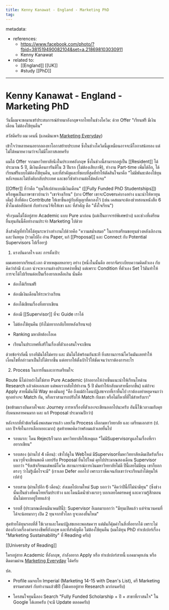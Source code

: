 ```yaml
---
title: Kenny Kanawat - England - Marketing PhD
tag:
---
```


metadata:
- references:
	- https://www.facebook.com/photo/?fbid=381519490082104&set=a.218698103030911	
	- Kenny Kanawat
- related to:
	- [[England]] [[UK]]
	- #study [[PhD]]

---

# Kenny Kanawat - England - Marketing  PhD

วันนี้ผมจะขอมาแชร์ประสบการณ์ย้ายมาอังกฤษจากไทยในช่วงโควิด: ด้วย Offer "เรียนฟรี มีเงินเดือน ไม่ต้องใช้ทุนคืน"

สวัสดีครับ ผม เคนนี่ (แอดมินเพจ [Marketing Everyday](https://www.facebook.com/groups/456929628904615/user/100046721690662/?__cft__[0]=AZXpoZVPvwYtuY5Bb745tHMANH2kuVjADndS716I9zeYmu6SSyMPid_LuFtjx0mlaUZ4nHZe3qBs8CUMQUFKD614ha9WMUkHfwhMaxtsye-_aJYc-KPAGxyrz9k9U8tJbKRUQK1nyFuMyaet1caPOVNu&__tn__=-]K-R))

เข้าใจว่าหลายคนอยากลองหาโอกาสย้ายประเทศ ซึ่งในช่วงโควิดนี้ดูเหมือนอาจจะมีโอกาสน้อยลง แต่ไม่ได้หมายความว่าจะไม่มีโอกาสเลยครับ

ผมได้ Offer จากมหาวิทยาลัยนึงในประเทศอังกฤษ ซึ่งในช่วงนี้สามารถอยู่เป็น [[Resident]] ได้ประมาณ 5 ปี, มีเงินเดือนการันตีใน 3 ปีแรก (ไม่ต้องเสียภาษี), ทำงาน Part-time เพิ่มได้อีก, ได้เรียนฟรีแบบไม่ต้องใช้ทุนคืน, และที่สำคัญและที่ชอบที่สุดที่ทำให้ตัดสินใจมาคือ "ไม่มีพันธะต้องใช้ทุนหลังจบและไม่บังคับกลับประเทศ และขอวีซ่าทำงานต่อได้หลังจบ"

[[Offer]] ที่ว่าคือ "ทุนให้เปล่าแบบมีเงินเดือน" ([[Fully Funded PhD Studentships]]) หรือพูดเป็นภาษาชาวบ้านว่า "เขาจ้างเรียน" (บาง Offer เขาจะCoverแค่บางอย่าง แนะนำให้หาทุนเต็ม) สิ่งที่ต้อง Contribute ให้เขาขึ้นอยู่กับสัญญาที่ตกลงไว้ (เช่น เคสผมจะต้องช่วยสอนหนังสือ 6 ชั่วโมงต่อสัปดาห์ กับทำงานวิจัยให้เขา และ ที่สำคัญ คือ "ตั้งใจเรียน")

จริงๆผมไม่ได้อยู่สาย Academic แบบ Pure มาก่อน (แต่เป็นอาจารย์พิเศษบ้าง) และช่วงที่เตรียมยื่นทุนอันนี้คือทำงานประจำ Marketing ไปด้วย

สิ่งสำคัญที่ทำให้ได้ทุนระหว่างทำงานไปด้วยคือ "ความสม่ำเสมอ" ในการเตรียมขอทุนช่วงหลังเลิกงานและวันหยุด (รวมไปถึง อ่าน Paper, แก้ [[Proposal]] และ Connect กับ Potential Supervisors ไปเรื่อยๆ)

1. แรงบันดาลใจ และ การตั้งเป้า:

ผมเคยอยากเรียนป.เอก ด้วยเหตุผลหลายๆ อย่าง (หนึ่งในนั้นคือ อยากจัดระเบียบความคิดตัวเอง กับคิดว่าถ้ามี ป.เอก น่าจะหางานต่างประเทศง่ายขึ้น) แต่เพราะ Condition ที่ตัวเอง Set ไว้มันทำให้การจะได้ไปเรียนต่อเป็นเรื่องยากเหลือเกิน นั่นคือ

- ต้องได้เรียนฟรี

- ต้องมีเงินเดือนให้ระหว่างเรียน

- ต้องได้เขียนเรื่องที่อยากเขียน

- ต้องมี [[Supervisor]] ที่จะ Guide เราได้

- ไม่ต้องใช้ทุนคืน (ยังไม่อยากกลับไทยหลังเรียนจบ)

- Ranking มหาลัยต้องโอเค

- เรียนในประเทศที่เสรีในเรื่องที่ตัวเองสนใจจะเขียน

ด้วยข้อจำกัดนี้ บางทีมันได้ไม่ครบ และ มันไม่ได้พร้อมกันซะที ยิ่งสถานการณ์โควิดมันเลยทำให้เงื่อนไขที่กล่าวมาเป็นไปได้ยากขึ้น แต่อยากให้ตั้งเป้าไว้ให้ชัดเจนว่าเราต้องการอะไร

2. Process ในการยื่นและการเตรียมใจ:

Route นี้ไม่ง่ายถ้าไม่ใช่สาย Pure Academic (ถ้าอยากให้ง่ายขึ้นแนะนำให้เรียนโทด้าน Research แล้วต่อเอกเลย แต่พอเรากลับไปทำงาน 5 ปี มันทำให้กลับมาสายนี้ยากขึ้น) แต่ถ้าจะ Apply สายนี้มันก็มี Way ของมันอยู่ "คือ ถึงแม้ถ้าโดนปฎิเสธจากที่เรายื่นไป เราต้องอย่าหยุดจนกว่าทุกอย่างจะ Match กัน, หรือเราสามารถปรับให้ Match กับเขา หรือไม่ก็หาที่ที่ใช่สำหรับเรา"

(ขอข้ามแรงบันดาลใจและ Journey การหาเรื่องที่ตัวเองจะเขียนออกไปนะครับ อันนี้ใช้เวลางมกับคุยกับคนหลายคนมาก และ แก้ Proposal ประมาณปีกว่า)

หลังจากที่หัวข้อเริ่มนิ่งพอสมควรแล้ว เลยเริ่ม Process เลือกมหาวิทยาลัย และ เตรียมเอกสาร (ป. เอก ปัจจัยในการเลือกเยอะมาก) สุดท้ายพอคิดว่าพร้อมแล้วเลยยื่นไป

- รอบแรก: โดน Rejectเร็วมาก มหาวิทยาลัยให้เหตุผล "ไม่มีSupervisorดูแลในเรื่องที่เราอยากเขียน"

- รอบสอง (ผ่านไป 4 เดือน): เข้าไปดูใน Webใหม่ มีSupervisorที่มหาวิทยาลัยเดิมเปิดรับเรื่องแนวๆที่จะเขียนพอดี เลยปรับ Proposal ยื่นไปใหม่ คุยไปประมาณสองเดือน Supervisor บอกว่า "รับเข้าเรียนแต่พอมีโควิด สถานการณ์การเงินมหาวิทยาลัยไม่ดี ปีนี้เลยไม่มีทุน เขาก็บอกตรงๆ ว่าไม่รู้เมื่อไรจะมี" (เราเลย Defer ออกไป เพราะเราชัดเจนกับเขาว่าจะเรียนถ้าได้ทุนให้เปล่า)

- รอบสาม (ผ่านไปอีก 6 เดือน): ส่งเมลไปถามใหม่ Sup บอกว่า "คิดว่าปีนี้ก็ไม่น่ามีทุน" (ซึ่งช่วงนั้นเป็นช่วงที่คนไทยเริ่มประท้วง และโดนฉีดน้ำช่วงแรกๆ บอกเลยโคตรหดหู่ และความรู้สึกตอนนั้นไม่อยากอยู่ไทยแล้ว)

- รอบสี่ (ประมาณเดือนมีนาคมปีนี้): Supervisor อีเมลมาบอกว่า "มีทุนเปิดแล้ว แต่จำนวนคนที่ได้จะน้อยมากๆ เปิด 2 ทุนจากทั่วโลก ยูจะลองยื่นไหม"

สุดท้ายได้ทุนรอบที่สี่ ใช้เวลาและโดนปฎิเสธเยอะพอสมควร แต่มันก็คุ้มค่าในสิ่งที่อยากได้ เพราะไม่ต้องกังวลเรื่องค่าครองชีพที่อังกฤษ และที่สำคัญคือ ไม่ต้องใช้ทุนคืน (ผมได้ทุน PhD ทำเปเปอร์เรื่อง "Marketing Sustainability" ที่ Reading ครับ)

[[University of Reading]]

ใครอยู่สาย Academic ที่อังกฤษ, กำลังอยาก Apply หรือ ทำเปเปอร์สายนี้ แอดมาคุยเล่น หรือ ติดตามผ่าน [Marketing Everyday](https://www.facebook.com/groups/456929628904615/user/100046721690662/?__cft__[0]=AZXpoZVPvwYtuY5Bb745tHMANH2kuVjADndS716I9zeYmu6SSyMPid_LuFtjx0mlaUZ4nHZe3qBs8CUMQUFKD614ha9WMUkHfwhMaxtsye-_aJYc-KPAGxyrz9k9U8tJbKRUQK1nyFuMyaet1caPOVNu&__tn__=-]K-R) ได้ครับ

ปล.

- Profile ผมจบโท Imperial (Marketing 14-15 with Dean's List), ตรี Marketing ธรรมศาสตร์ กับทำงานแล้ว8ปี (ไม่เคยอยู่สาย Research มาก่อนครับ)

- ใครสนใจทุนนี้ลอง Search "Fully Funded Scholarship + ปี + สาขาที่เราสนใจ" ใน Google ได้เลยครับ (จะมี Update ตลอดครับ)